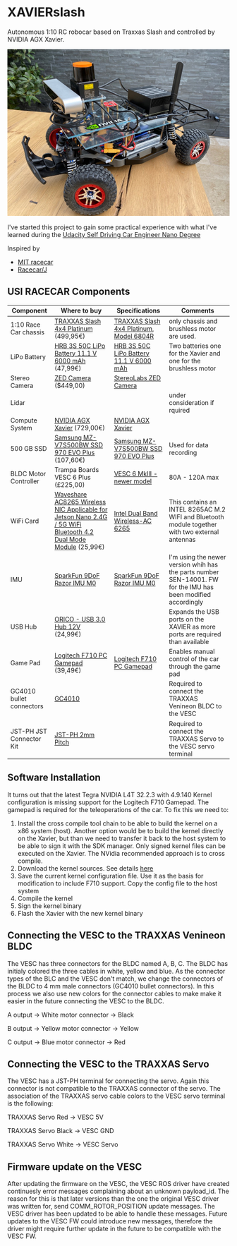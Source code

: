 # XAVIERslash

Autonomous 1:10 RC robocar based on Traxxas Slash and controlled by NVIDIA AGX Xavier. 


![](https://raw.githubusercontent.com/taunusflieger/XAVIERslash/master/media/racecar.jpg)


I've started this project to gain some practical experience with what I've learned during the [Udacity Self Driving Car Engineer Nano Degree](https://www.udacity.com/course/self-driving-car-engineer-nanodegree--nd013)

Inspired by
* [MIT racecar](https://mit-racecar.github.io/)
* [Racecar/J](https://racecarj.com/)


## USI RACECAR Components
| Component | Where to buy | Specifications | Comments |
| --------- | ------------ | -------------- | -------- |
| 1:10 Race Car chassis | [TRAXXAS Slash 4x4 Platinum](http://mobil.rc-race-shop.de/item/5452583638303452) (499,95€) | [TRAXXAS Slash 4x4 Platinum, Model 6804R](https://traxxas.com/products/models/electric/6804Rslash4x4platinum?t=support) | only chassis and brushless motor are used.|
| LiPo Battery | [HRB 3S 50C LiPo Battery 11.1 V 6000 mAh](https://www.amazon.de/dp/B072KH76JN/ref=sxbs_sxwds-stvp?keywords=lipo%2B3s1p%2B11%2C1v%2B5000&pd_rd_i=B071GNM113&pd_rd_r=a0e9bffd-c65f-4b77-b9bc-933ee07819a1&pd_rd_w=GciQa&pd_rd_wg=N7fqH&pf_rd_p=6d84c7ba-ae72-4e53-b9a4-5df18ccb370e&pf_rd_r=0KETNNM2CAC4BX2K6GDK&qid=1575366940&th=1) (47,99€) | [HRB 3S 50C LiPo Battery 11.1 V 6000 mAh](https://www.amazon.de/dp/B072KH76JN/ref=sxbs_sxwds-stvp?keywords=lipo%2B3s1p%2B11%2C1v%2B5000&pd_rd_i=B071GNM113&pd_rd_r=a0e9bffd-c65f-4b77-b9bc-933ee07819a1&pd_rd_w=GciQa&pd_rd_wg=N7fqH&pf_rd_p=6d84c7ba-ae72-4e53-b9a4-5df18ccb370e&pf_rd_r=0KETNNM2CAC4BX2K6GDK&qid=1575366940&th=1) | Two batteries one for the Xavier and one for the brushless motor |
| Stereo Camera | [ZED Camera](https://store.stereolabs.com/products/zed/?_ga=2.216136467.425714967.1575454789-386175133.1575454789) ($449,00) | [StereoLabs ZED Camera](https://www.stereolabs.com/zed/) |  |
|Lidar|  |   |  under consideration if rquired |
| Compute System | [NVIDIA AGX Xavier](https://www.nvidia.com/de-de/autonomous-machines/jetson-store/) (729,00€) | [NVIDIA AGX Xavier](https://www.nvidia.com/de-de/autonomous-machines/embedded-systems/jetson-agx-xavier/) |  |
| 500 GB SSD | [Samsung MZ-V7S500BW SSD 970 EVO Plus](https://www.amazon.de/dp/B07MFBLN7K/ref=pe_3044161_189395811_TE_SCE_dp_2) (107,60€) | [Samsung MZ-V7S500BW SSD 970 EVO Plus](https://www.samsung.com/de/memory-storage/970-evo-plus-nvme-m2-ssd/MZ-V7S500BW/) | Used for data recording |
|BLDC Motor Controller| Trampa Boards VESC 6 Plus (£225,00) | [VESC 6 MkIII - newer model](http://www.trampaboards.com/vesc-6-mkiii--the-next-generation-benjamin-vedder-electronic-speed-controller-p-27517.html)  | 80A - 120A max  |
|WiFi Card| [Waveshare AC8265 Wireless NIC Applicable for Jetson Nano 2.4G / 5G WiFi Bluetooth 4.2 Dual Mode Module](https://www.amazon.de/gp/product/B07SGDRG34/ref=ppx_yo_dt_b_asin_title_o06_s00?ie=UTF8&psc=1) (25,99€) |  [Intel Dual Band Wireless-AC 6265](https://www.intel.com/content/dam/www/public/us/en/documents/product-briefs/dual-band-wireless-ac-8265-brief.pdf) | This contains an INTEL 8265AC M.2 WIFI and Bluetooth module together with two external antennas  |
|IMU| [SparkFun 9DoF Razor IMU M0](https://www.exp-tech.de/sensoren/beschleunigung/7879/sparkfun-mpu-9250-9dof-razor-imu-m0)  | [SparkFun 9DoF Razor IMU M0](https://www.sparkfun.com/products/14001) | I'm using the newer version whih has the parts number SEN-14001. FW for the IMU has been modified accordingly  |
|USB Hub| [ORICO - USB 3.0 Hub 12V](https://www.amazon.de/gp/product/B07B4TQTTW/ref=ppx_yo_dt_b_asin_title_o00_s00?ie=UTF8&psc=1) (24,99€)|   | Expands the USB ports on the XAVIER as more ports are required than available  |
|Game Pad| [Logitech F710 PC Gamepad](https://www.amazon.de/gp/product/B07VYSN74H/ref=ppx_yo_dt_b_asin_title_o02_s00?ie=UTF8&psc=1) (39,49€) | [Logitech F710 PC Gamepad](https://www.logitechg.com/en-us/products/gamepads/f710-wireless-gamepad.html)  | Enables manual control of the car through the game pad  |
|GC4010 bullet connectors| [GC4010](https://www.amazon.de/gp/product/B07VYSN74H/ref=ppx_yo_dt_b_asin_title_o02_s00?ie=UTF8&psc=1)  |   | Required to connect the TRAXXAS Venineon BLDC to the VESC   |
|JST-PH JST Connector Kit| [JST-PH 2mm Pitch](https://www.amazon.de/gp/product/B01II33IYU/ref=ppx_yo_dt_b_asin_title_o01_s00?ie=UTF8&psc=1)  |   | Required to connect the TRAXXAS Servo to the VESC servo terminal  |


## Software Installation
It turns out that the latest Tegra NVIDIA L4T 32.2.3 with 4.9.140 Kernel configuration is missing support for the Logitech F710 Gamepad. The gamepad is required for the teleoperations of the car. To fix this we need to:
1. Install the cross compile tool chain to be able to build the kernel on a x86 system (host). Another option would be to build the kernel directly on the Xavier, but than we need to transfer it back to the host system to be able to sign it with the SDK manager. Only signed kernel files can be executed on the Xavier. The NVidia recommended approach is to cross compile.
2. Download the kernel sources. See details [here](https://docs.nvidia.com/jetson/archives/l4t-archived/l4t-322/index.html#page/Tegra%2520Linux%2520Driver%2520Package%2520Development%2520Guide%2Fkernel_custom.html%23wwpID0E0FD0HA)
3. Save the current kernel configuration file. Use it as the basis for modification to include F710 support. Copy the config file to the host system
4. Compile the kernel
5. Sign the kernel binary
6. Flash the Xavier with the new kernel binary

## Connecting the VESC to the TRAXXAS Venineon BLDC
The VESC has three connectors for the BLDC named A, B, C. The BLDC has initialy colored the three cables in white, yellow and blue. As the connector types of the BLC and the VESC don't match, we change the connectors of the BLDC to 4 mm male connectors (GC4010 bullet connectors). In this process we also use new colors for the connector cables to make make it easier in the future connecting the VESC to the BLDC.

A output -> White motor connector -> Black

B output -> Yellow motor connector -> Yellow

C output -> Blue motor connector -> Red

## Connecting the VESC to the TRAXXAS Servo
The VESC has a JST-PH terminal for connecting the servo. Again this connector is not compatible to the TRAXXAS connector of the servo. The association of the TRAXXAS servo cable colors to the VESC servo terminal is the following:

TRAXXAS Servo Red -> VESC 5V

TRAXXAS Servo Black -> VESC GND

TRAXXAS Servo White -> VESC Servo

## Firmware update on the VESC

After updating the firmware on the VESC, the VESC ROS driver have created continuesly error messages complaining about an unknown payload_id. The reason for this is that later versions than the one the original VESC driver was written for, send COMM_ROTOR_POSITION update messages. The VESC driver has been updated to be able to handle these messages. Future updates to the VESC FW could introduce new messages, therefore the driver might require further update in the future to be compatible with the VESC FW.  

